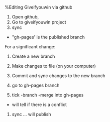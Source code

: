 %Editing Giveifyouwin via github

1. Open github,
1. Go to giveifyouwin project
1. sync

- "gh-pages' is the published branch

For a significant change:

1. Create a new branch
1. Make changes to file (on your computer)
1. Commit and sync changes to the new branch

1. go to gh-pages branch
1. tick -branch -merge into gh-pages

- will tell if there is a conflict

1. sync ... will publish
